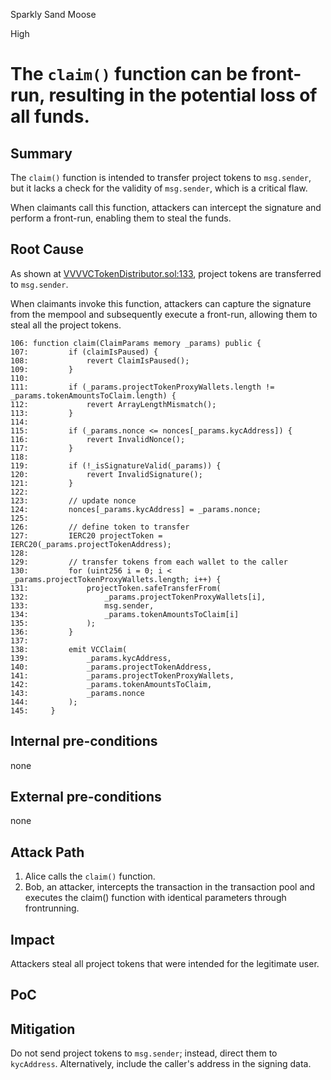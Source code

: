 Sparkly Sand Moose

High

# The `claim()` function can be front-run, resulting in the potential loss of all funds.

## Summary

The `claim()` function is intended to transfer project tokens to `msg.sender`, but it lacks a check for the validity of `msg.sender`, which is a critical flaw.

When claimants call this function, attackers can intercept the signature and perform a front-run, enabling them to steal the funds.

## Root Cause

As shown at [VVVVCTokenDistributor.sol:133](https://github.com/sherlock-audit/2024-11-vvv-exchange-update/blob/main/vvv-platform-smart-contracts/contracts/vc/VVVVCTokenDistributor.sol#L133), project tokens are transferred to `msg.sender`.

When claimants invoke this function, attackers can capture the signature from the mempool and subsequently execute a front-run, allowing them to steal all the project tokens.

```solidity
106: function claim(ClaimParams memory _params) public {
107:         if (claimIsPaused) {
108:             revert ClaimIsPaused();
109:         }
110: 
111:         if (_params.projectTokenProxyWallets.length != _params.tokenAmountsToClaim.length) {
112:             revert ArrayLengthMismatch();
113:         }
114: 
115:         if (_params.nonce <= nonces[_params.kycAddress]) {
116:             revert InvalidNonce();
117:         }
118: 
119:         if (!_isSignatureValid(_params)) {
120:             revert InvalidSignature();
121:         }
122: 
123:         // update nonce
124:         nonces[_params.kycAddress] = _params.nonce;
125: 
126:         // define token to transfer
127:         IERC20 projectToken = IERC20(_params.projectTokenAddress);
128: 
129:         // transfer tokens from each wallet to the caller
130:         for (uint256 i = 0; i < _params.projectTokenProxyWallets.length; i++) {
131:             projectToken.safeTransferFrom(
132:                 _params.projectTokenProxyWallets[i],
133:                 msg.sender,
134:                 _params.tokenAmountsToClaim[i]
135:             );
136:         }
137: 
138:         emit VCClaim(
139:             _params.kycAddress,
140:             _params.projectTokenAddress,
141:             _params.projectTokenProxyWallets,
142:             _params.tokenAmountsToClaim,
143:             _params.nonce
144:         );
145:     }

```

## Internal pre-conditions
none

## External pre-conditions
none

## Attack Path
1. Alice calls the `claim()` function.
2. Bob, an attacker, intercepts the transaction in the transaction pool and executes the claim() function with identical parameters through frontrunning.

## Impact
Attackers steal all project tokens that were intended for the legitimate user.

## PoC

## Mitigation
Do not send project tokens to `msg.sender`; instead, direct them to `kycAddress`. Alternatively, include the caller's address in the signing data.